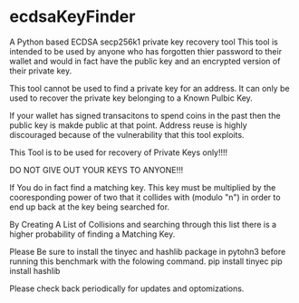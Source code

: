 # ecdsaKeyFinder
A Python based ECDSA secp256k1 private key recovery tool
This tool is intended to be used by anyone who has forgotten thier password to their wallet and would in fact have the public key and an encrypted version of their private key.

This tool cannot be used to find a private key for an address.
It can only be used to recover the private key belonging to a Known Pulbic Key.

If your wallet has signed transacitons to spend coins in the past then the public key is makde public at that point. Address reuse is highly discouraged because of the vulnerability that this tool exploits.

This Tool is to be used for recovery of Private Keys only!!!!

DO NOT GIVE OUT YOUR KEYS TO ANYONE!!!

If You do in fact find a matching key.  This key must be multiplied by the cooresponding power of two that it collides with (modulo "n") in order to end up back at the key being searched for.

By Creating A List of Collisions and searching through this list there is a higher probability of finding a Matching Key.

Please Be sure to install the tinyec and hashlib package in pytohn3 before running this benchmark with the folowing command.
pip install tinyec
pip install hashlib


Please check back periodically for updates and optomizations.
